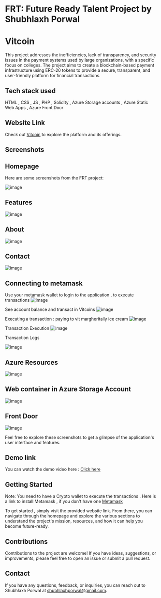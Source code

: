 # FRT: Future Ready Talent Project by Shubhlaxh Porwal

# Vitcoin
This project addresses the inefficiencies, lack of transparency, and security issues in the payment systems used by large organizations, with a specific focus on colleges. The project aims to create a blockchain-based payment infrastructure using ERC-20 tokens to provide a secure, transparent, and user-friendly platform for financial transactions.

## Tech stack used
HTML , CSS , JS , PHP , Solidity , Azure Storage accounts , Azure Static Web Apps , Azure Front Door


## Website Link

Check out [Vitcoin](https://vitcoin-endpoint-d9guhsf8cehqhdb7.z01.azurefd.net/) to explore the platform and its offerings.

## Screenshots

## Homepage

Here are some screenshots from the FRT project:

![image](https://github.com/shubh-p/VITCOIN/assets/89768939/a2d21a75-1dc3-439b-93d7-fa5386c68db7)


## Features
![image](https://github.com/shubh-p/VITCOIN/assets/89768939/a8c033af-dfdf-43a1-849e-025590872ee5)


## About
![image](https://github.com/shubh-p/VITCOIN/assets/89768939/f4397e40-4a25-4549-8599-a2dac74ba937)


## Contact
![image](https://github.com/shubh-p/VITCOIN/assets/89768939/54d98bbb-02e2-4a32-a524-e558415fef4f)


## Connecting to metamask

Use your metamask wallet to login to the application , to execute transactions
![image](https://github.com/shubh-p/VITCOIN/assets/89768939/65805a1c-f6fc-4875-98bf-c33969262c76)

See account balance and transact in Vitcoins
![image](https://github.com/shubh-p/VITCOIN/assets/89768939/68449083-6cb0-4476-893f-fffaea170ffb)

Executing a transaction : paying to vit margheritally ice cream
![image](https://github.com/shubh-p/VITCOIN/assets/89768939/900823b3-ac00-4a2f-abaa-c3ff16aaadf4)

Transaction Execution
![image](https://github.com/shubh-p/VITCOIN/assets/89768939/019beba9-4a1a-4aab-a9b9-c04af32d11ca)

Transaction Logs

![image](https://github.com/shubh-p/VITCOIN/assets/89768939/f9745ded-8f4b-4255-8891-68da33d2dbd2)





## Azure Resources
![image](https://github.com/shubh-p/VITCOIN/assets/89768939/2baf800e-95cb-4b75-892f-9d5811f6cbb1)

## Web container in Azure Storage Account
![image](https://github.com/shubh-p/VITCOIN/assets/89768939/5858d1a9-9495-4fda-809f-2e6aeb4da1cd)

## Front Door
![image](https://github.com/shubh-p/VITCOIN/assets/89768939/5ce928dd-95ec-4094-8975-327c108c681f)




Feel free to explore these screenshots to get a glimpse of the application's user interface and features.

## Demo link

You can watch the demo video here : [Click here](https://drive.google.com/file/d/1XFUku_E0r37stEp3jJzTcWaS4cAtCia0/view?usp=sharing)


## Getting Started

Note: You need to have a Crypto wallet to execute the transactions . Here is a link to install Metamask , if you don't have one [Metamask](https://metamask.io/download/)

To get started , simply visit the provided website link. From there, you can navigate through the homepage and explore the various sections to understand the project's mission, resources, and how it can help you become future-ready.

## Contributions

Contributions to the project are welcome! If you have ideas, suggestions, or improvements, please feel free to open an issue or submit a pull request.

## Contact

If you have any questions, feedback, or inquiries, you can reach out to Shubhlaxh Porwal at [shubhlaxhporwal@gmail.com](mailto:shubhlaxhporwal@gmail.com).
